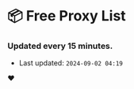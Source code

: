 # :package: Free Proxy List
### Updated every 15 minutes.

- Last updated: `2024-09-02 04:19`

:heart:
